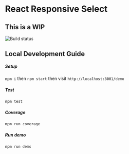 # React Responsive Select

## This is a WIP

![Build status](https://api.travis-ci.org/benbowes/react-responsive-select.svg)

## Local Development Guide

##### Setup

`npm i` then `npm start` then visit `http://localhost:3001/demo`

##### Test

`npm test`

##### Coverage

`npm run coverage`

##### Run demo

`npm run demo`
